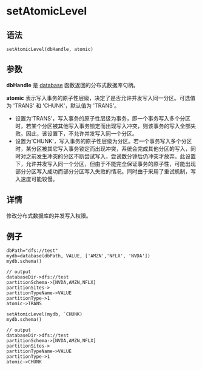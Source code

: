 # setAtomicLevel

## 语法

`setAtomicLevel(dbHandle, atomic)`

## 参数

**dbHandle** 是 [database](../d/database.html) 函数返回的分布式数据库句柄。

**atomic** 表示写入事务的原子性层级，决定了是否允许并发写入同一分区。可选值为 'TRANS' 和 'CHUNK'，默认值为 'TRANS'。

* 设置为'TRANS'，写入事务的原子性层级为事务，即一个事务写入多个分区时，若某个分区被其他写入事务锁定而出现写入冲突，则该事务的写入全部失败。因此，该设置下，不允许并发写入同一个分区。
* 设置为'CHUNK'，写入事务的原子性层级为分区。若一个事务写入多个分区时，某分区被其它写入事务锁定而出现冲突，系统会完成其他分区的写入，同时对之前发生冲突的分区不断尝试写入，尝试数分钟后仍冲突才放弃。此设置下，允许并发写入同一个分区，但由于不能完全保证事务的原子性，可能出现部分分区写入成功而部分分区写入失败的情况。同时由于采用了重试机制，写入速度可能较慢。

## 详情

修改分布式数据库的并发写入权限。

## 例子

```
dbPath="dfs://test"
mydb=database(dbPath, VALUE, ['AMZN','NFLX', 'NVDA'])
mydb.schema()

// output
databaseDir->dfs://test
partitionSchema->[NVDA,AMZN,NFLX]
partitionSites->
partitionTypeName->VALUE
partitionType->1
atomic->TRANS
```

```
setAtomicLevel(mydb, `CHUNK)
mydb.schema()

// output
databaseDir->dfs://test
partitionSchema->[NVDA,AMZN,NFLX]
partitionSites->
partitionTypeName->VALUE
partitionType->1
atomic->CHUNK
```

